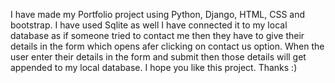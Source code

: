 I have made my Portfolio project using Python, Django, HTML, CSS and bootstrap.
I have used Sqlite as well
I have connected it to my local database as if someone tried to contact me then they have to give their details in the form which opens afer clicking on contact us option.
When the user enter their details in the form and submit then those details will get appended to my local database.
I hope you like this project. Thanks :)
